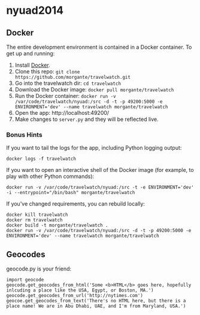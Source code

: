 nyuad2014
=========

## Docker
The entire development environment is contained in a Docker container. To get up and running:

1. Install [Docker](https://www.docker.io/gettingstarted/#h_installation).
2.  Clone this repo: ```git clone https://github.com/morgante/travelwatch.git```
3. Go into the travelwatch dir: ```cd travelwatch```
4. Download the Docker image: ```docker pull morgante/travelwatch```
5. Run the Docker container: ```docker run -v /var/code/travelwatch/nyuad:/src -d -t -p 49200:5000 -e ENVIRONMENT='dev' --name travelwatch morgante/travelwatch```
6. Open the app: http://localhost:49200/
7. Make changes to ```server.py``` and they will be reflected live.

### Bonus Hints
If you want to tail the logs for the app, including Python logging output:

	docker logs -f travelwatch

If you want to open an interactive shell of the Docker image (for example, to play with other Python commands):

	docker run -v /var/code/travelwatch/nyuad:/src -t -e ENVIRONMENT='dev' -i --entrypoint="/bin/bash" morgante/travelwatch


If you've changed requirements, you can rebuild locally:

	docker kill travelwatch
	docker rm travelwatch
	docker build -t morgante/travelwatch .
	docker run -v /var/code/travelwatch/nyuad:/src -d -t -p 49200:5000 -e ENVIRONMENT='dev' --name travelwatch morgante/travelwatch


## Geocodes

geocode.py is your friend:

```
import geocode
geocode.get_geocodes_from_html('Some <b>HTML</b> goes here, hopefully inlcuding a place like the USA, Egypt, or Boston, MA.')
geocode.get_geocodes_from_url('http://nytimes.com')
geocoe.get_geocodes_from_text('There's no HTML here, but there is a place name! We are in Abu Dhabi, UAE, and I'm from Maryland, USA.')
```
   
